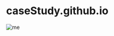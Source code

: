 # caseStudy.github.io

![me](https://github.com/Asahiteu/caseStudy.github.io/assets/145627429/42aaddc0-52f2-458a-a348-e40370040604)
